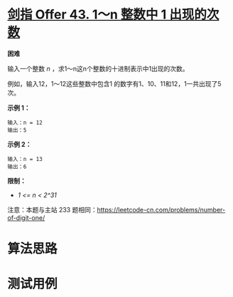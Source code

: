 # [剑指 Offer 43. 1～n 整数中 1 出现的次数][cnTitle]

**困难**

输入一个整数  *n*  ，求1～n这n个整数的十进制表示中1出现的次数。

例如，输入12，1～12这些整数中包含1 的数字有1、10、11和12，1一共出现了5次。



**示例 1：** 

```
输入：n = 12
输出：5

```

**示例 2：** 

```
输入：n = 13
输出：6
```



**限制：** 

-  *1 <= n < 2^31* 

注意：本题与主站 233 题相同：https://leetcode-cn.com/problems/number-of-digit-one/




# 算法思路

# 测试用例
```
```

[cnTitle]: https://leetcode-cn.com/problems/1nzheng-shu-zhong-1chu-xian-de-ci-shu-lcof/
